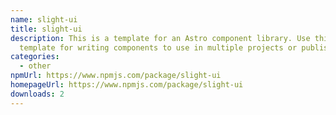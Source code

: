 ```yaml
---
name: slight-ui
title: slight-ui
description: This is a template for an Astro component library. Use this
  template for writing components to use in multiple projects or publish to NPM.
categories:
  - other
npmUrl: https://www.npmjs.com/package/slight-ui
homepageUrl: https://www.npmjs.com/package/slight-ui
downloads: 2
---
```

